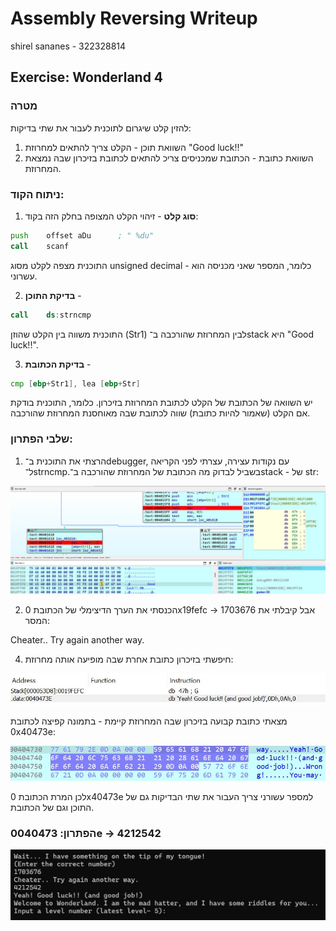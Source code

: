 # Assembly Reversing Writeup
shirel sananes - 322328814

## Exercise: Wonderland 4

### **מטרה**

להזין קלט שיגרום לתוכנית לעבור את שתי בדיקות:

1. השוואת תוכן - הקלט צריך להתאים למחרוזת "Good luck!!"
2. השוואת כתובת - הכתובת שמכניסים צריכ להתאים לכתובת בזיכרון שבה נמצאת המחרוזת. 

### ניתוח הקוד:
1. **סוג קלט** - זיהוי הקלט המצופה בחלק הזה בקוד:
  ```asm
push    offset aDu      ; " %du"
call    scanf
  ```
 התוכנית מצפה לקלט מסוג unsigned decimal - כלומר, המספר שאני מכניסה הוא עשרוני. 
 
 2. **בדיקת התוכן** -

  ```asm
call    ds:strncmp
  ```

התוכנית משווה בין הקלט שהוזן (Str1) לבין המחרוזת שהורכבה ב־stack היא "Good luck!!".

3. **בדיקת הכתובת** -
```asm
cmp [ebp+Str1], lea [ebp+Str]
```
יש השוואה של הכתובת של הקלט לכתובת המחרוזת בזיכרון. כלומר, התוכנית בודקת אם הקלט (שאמור להיות כתובת) שווה לכתובת שבה מאוחסנת המחרוזת שהורכבה.

### שלבי הפתרון:

1. הרצתי את התוכנית ב־debugger, עם נקודות עצירה, עצרתי לפני הקריאה ל־strncmp.בשביל לבדוק מה הכתובת של המחרוזת שהורכבה ב־stack - של str:

![1](https://github.com/shirelsan/Assembly-Reversing/blob/main/image_wonder4+5/wonder4_1.jpg?raw=true) 

2. הכנסתי את הערך הדיצימלי של הכתובת 0x19fefc -> 1703676 אבל קיבלתי את המסר:

Cheater.. Try again another way.

4. חיפשתי בזיכרון כתובת אחרת שבה מופיעה אותה מחרוזת:

![2](https://github.com/shirelsan/Assembly-Reversing/blob/main/image_wonder4+5/wonder4.jpg?raw=true) 

מצאתי כתובת קבועה בזיכרון שבה המחרוזת קיימת - בתמונה קפיצה לכתובת 0x40473e:

![3](https://github.com/shirelsan/Assembly-Reversing/blob/main/image_wonder4+5/wonder4_2.jpg?raw=true) 

לכן המרת הכתובת 0x40473e למספר עשורני צריך העבור את שתי הבדיקות גם של התוכן וגם של הכתובת. 

### **הפתרון: 0040473e -> 4212542**

![4](https://github.com/shirelsan/Assembly-Reversing/blob/main/image_wonder4+5/sol4.jpg?raw=true) 
